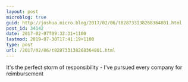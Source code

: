 ```yaml
---
layout: post
microblog: true
guid: http://joshua.micro.blog/2017/02/06/t828733138268364801.html
post_id: 34142
date: 2017-02-07T09:32:31+1100
lastmod: 2019-07-30T17:41:19+1100
type: post
url: /2017/02/06/t828733138268364801.html
---
```

It's the perfect storm of responsibility - I've pursued every company for reimbursement
